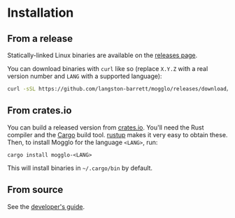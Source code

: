 # Installation

## From a release

Statically-linked Linux binaries are available on the [releases page][releases].

You can download binaries with `curl` like so (replace `X.Y.Z` with a real
version number and `LANG` with a supported language):
```sh
curl -sSL https://github.com/langston-barrett/mogglo/releases/download/vX.Y.Z/mogglo-LANG -o mogglo-LANG
```

## From crates.io

You can build a released version from [crates.io][crates-io]. You'll need the
Rust compiler and the [Cargo][cargo] build tool. [rustup][rustup] makes it very
easy to obtain these. Then, to install Mogglo for the language `<LANG>`,
run:

```
cargo install mogglo-<LANG>
```

This will install binaries in `~/.cargo/bin` by default.

## From source

See the [developer's guide](dev.md).

[cargo]: https://doc.rust-lang.org/cargo/
[crates-io]: https://crates.io/
[releases]: https://github.com/langston-barrett/mogglo/releases
[rustup]: https://rustup.rs/

